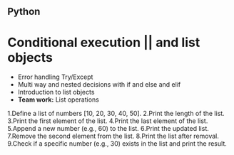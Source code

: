 ## Python
# Conditional execution || and list objects

- Error handling Try/Except
- Multi way and nested decisions with if and else and elif
- Introduction to list objects
- __Team work:__ List operations

1.Define a list of numbers [10, 20, 30, 40, 50].
2.Print the length of the list.
3.Print the first element of the list.
4.Print the last element of the list.
5.Append a new number (e.g., 60) to the list.
6.Print the updated list.
7.Remove the second element from the list.
8.Print the list after removal.
9.Check if a specific number (e.g., 30) exists in the list and print the result.


